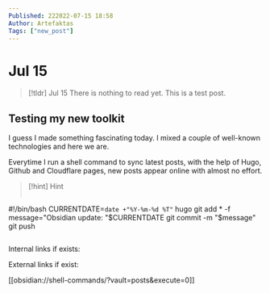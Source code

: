 ```yaml
---
Published: 222022-07-15 18:58
Author: Artefaktas
Tags: ["new_post"]
---
```


# Jul 15

> [!tldr] Jul 15
> There is nothing to read yet. This is a test post.

## Testing my new toolkit

I guess I made something fascinating today. I mixed a couple of well-known technologies and here we are. 

Everytime I run a shell command to sync latest posts, with the help of Hugo, Github and Cloudflare pages, new posts appear online with almost no effort.


> [!hint] Hint
> ```
#!/bin/bash
CURRENTDATE=`date +"%Y-%m-%d %T"`
hugo
git add * -f
message="Obsidian update: "$CURRENTDATE
git commit -m "$message"
git push
> ```


Internal links if exists:

External links if exist:


[[obsidian://shell-commands/?vault=posts&execute=0]]